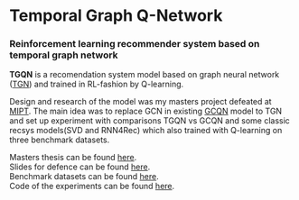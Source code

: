 # Temporal Graph Q-Network
### Reinforcement learning recommender system based on temporal graph network 
**TGQN** is a recomendation system model based 
on graph neural network ([TGN](https://arxiv.org/abs/2006.10637)) and trained in RL-fashion by Q-learning.  

Design and research of the model was my masters project defeated at 
[MIPT](https://mipt.ru/english/). The main idea was to replace GCN in existing [GCQN](https://dl.acm.org/doi/abs/10.1145/3397271.3401237) model to TGN and 
set up experiment with comparisons TGQN vs GCQN and some classic recsys 
models(SVD and RNN4Rec) which also trained with Q-learning on three 
benchmark datasets.

Masters thesis can be found [here](https://github.com/nmineev/mipt-masters-project/blob/main/thesis/masters_thesis_final.pdf).  
Slides for defence can be found [here](https://github.com/nmineev/mipt-masters-project/blob/main/thesis/msproject_slides.pdf).  
Benchmark datasets can be found [here](https://github.com/nmineev/mipt-masters-project/blob/main/code/data/README.md).  
Code of the experiments can be found [here](https://github.com/nmineev/mipt-masters-project/tree/main/code).  
